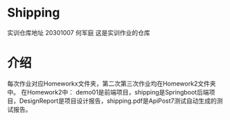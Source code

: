 # Shipping
实训仓库地址
20301007 何军庭 这是实训作业的仓库
# 介绍
每次作业对应Homeworkx文件夹，第二次第三次作业均在Homework2文件夹中。
在Homework2中：
  demo01是前端项目，shipping是Springboot后端项目，DesignReport是项目设计报告，shipping.pdf是ApiPost7测试自动生成的测试报告。
